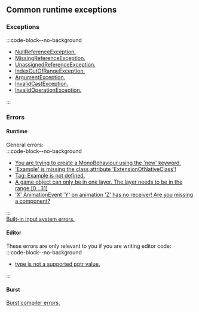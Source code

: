 ## Common runtime exceptions

### Exceptions

:::code-block--no-background
- [NullReferenceException.](Runtime%20Exceptions/NullReferenceException.md)
- [MissingReferenceException.](Runtime%20Exceptions/MissingReferenceException.md)
- [UnassignedReferenceException.](Runtime%20Exceptions/UnassignedReferenceException.md)
- [IndexOutOfRangeException.](Runtime%20Exceptions/IndexOutOfRangeException.md)
- [ArgumentException.](Runtime%20Exceptions/ArgumentException.md)
- [InvalidCastException.](Runtime%20Exceptions/InvalidCastException.md)
- [InvalidOperationException.](Runtime%20Exceptions/InvalidOperationException.md)

:::

### Errors
#### Runtime
General errors:  
:::code-block--no-background
- [You are trying to create a MonoBehaviour using the 'new' keyword.](Runtime%20Errors/MonoBehaviourNew.md)
- ['Example' is missing the class attribute 'ExtensionOfNativeClass'!](../Scripts/Loading/Script%20Name.md)
- [Tag: Example is not defined.](Runtime%20Errors/Undefined%20Tag.md)
- [A game object can only be in one layer. The layer needs to be in the range [0...31]](Runtime%20Errors/Undefined%20Layer.md)
- ['X' AnimationEvent 'Y' on animation 'Z' has no receiver! Are you missing a component?](../../Animation/Animation%20Event/Receivers.md)

:::  
[Built-in input system errors.](../Input/Built-In%20Input.md)
 
#### Editor
These errors are only relevant to you if you are writing editor code:  
:::code-block--no-background
- [type is not a supported pptr value.](Runtime%20Errors/ObjectReferenceValue%20Error.md)

:::

#### Burst
[Burst compiler errors.](../Jobs%20And%20Burst/Burst%20Errors.md)